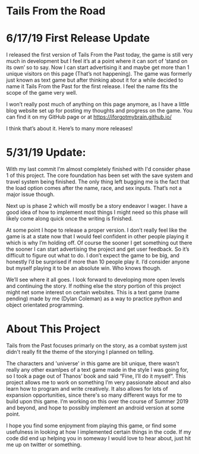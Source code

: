 # Tails From the Road

# 6/17/19 First Release Update

I released the first version of Tails From the Past today, the game is still very much in development but I feel it’s at a point where it can sort of ‘stand on its own’ so to say. Now I can start advertising it and maybe get more than 1 unique visitors on this page (That’s not happening). The game was formerly just known as text game but after thinking about it for a while decided to name it Tails From the Past for the first release. I feel the name fits the scope of the game very well.

I won’t really post much of anything on this page anymore, as I have a little blog website set up for posting my thoughts and progress on the game. You can find it on my GitHub page or at https://iforgotmybrain.github.io/

I think that’s about it. Here’s to many more releases!


# 5/31/19 Update:
With my last commit I’m almost completely finished with I'd consider phase 1 of this project. The core foundation has been set with the save system and travel system being finished. The only thing left bugging me is the fact that the load option comes after the name, race, and sex inputs. That’s not a major issue though.

Next up is phase 2 which will mostly be a story endeavor I wager. I have a good idea of how to implement most things I might need so this phase will likely come along quick once the writing is finished.

At some point I hope to release a proper version. I don’t really feel like the game is at a state now that I would feel confident in other people playing it which is why I’m holding off. Of course the sooner I get something out there the sooner I can start advertising the project and get user feedback. So it’s difficult to figure out what to do. I don’t expect the game to be big, and honestly I’d be surprised if more than 10 people play it. I’d consider anyone but myself playing it to be an absolute win. Who knows though.

We’ll see where it all goes. I look forward to developing more open levels and continuing the story. If nothing else the story portion of this project might net some interest on certain websites.
This is a text game (name pending) made by me (Dylan Coleman) as a way to practice python and object orientated programming. 


# About This Project
Tails from the Past focuses primarly on the story, as a combat system just didn't really fit the theme of the storying I planned on telling. 

The characters and 'universe' in this game are bit unique, there wasn't really any other examlpes of a text game made in the style I was going for, so I took a page out of Thanos’ book and said “Fine, I’ll do it myself”. 
This project allows me to work on something I’m very passionate about and also learn how to program and write creatively. It also allows for lots of expansion opportunities, since there's so many different ways for me to build upon this game.
I’m working on this over the course of Summer 2019 and beyond, and hope to possibly implement an android version at some point.

I hope you find some enjoyment from playing this game, or find some usefulness in looking at how I implemented certain things in the code. If my code did end up helping you in someway I would love to hear about, just hit me up on twitter or something.
